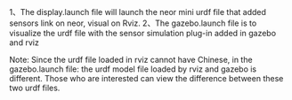 1、The display.launch  file will launch the neor mini urdf file that added sensors link on neor, visual on Rviz.
2、The gazebo.launch file is to visualize the urdf file with the sensor simulation plug-in added in gazebo and rviz 

Note: Since the urdf file loaded in rviz cannot have Chinese, in the gazebo.launch file: the urdf model file loaded by rviz and gazebo is different. Those who are interested can view the difference between these two urdf files. 
